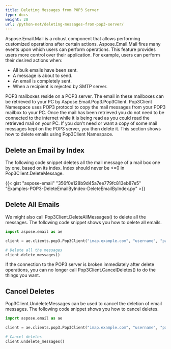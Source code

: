 ```yaml
---
title: Deleting Messages from POP3 Server
type: docs
weight: 20
url: /python-net/deleting-messages-from-pop3-server/
---
```


Aspose.Email.Mail is a robust component that allows performing customized operations after certain actions. Aspose.Email.Mail fires many events upon which users can perform operations. This feature provides users more control over their application. For example, users can perform their desired actions when:

- All bulk emails have been sent.
- A message is about to send.
- An email is completely sent.
- When a recipient is rejected by SMTP server.

POP3 mailboxes reside on a POP3 server. The email in these mailboxes can be retrieved to your PC by Aspose.Email.Pop3.Pop3Client. Pop3Client Namespace uses POP3 protocol to copy the mail messages from your POP3 mailbox to your PC. Once the mail has been retrieved you do not need to be connected to the internet while it is being read as you could read the retrieved mail on your PC. If you don't need or want a copy of some mail messages kept on the POP3 server, you then delete it. This section shows how to delete emails using Pop3Client Namespace.
## **Delete an Email by Index**
The following code snippet deletes all the mail message of a mail box one by one, based on its index. Index should never be <=0 in Pop3Client.DeleteMessage.



{{< gist "aspose-email" "356f0e128b9d45a7ee779fc813eb87e5" "Examples-POP3-DeleteEmailByIndex-DeleteEmailByIndex.py" >}}
## **Delete All Emails**
We might also call Pop3Client.DeleteAllMessages() to delete all the messages. The following code snippet shows you how to delete all emails.



```py
import aspose.email as ae

client = ae.clients.pop3.Pop3Client("imap.example.com", "username", "password")

# Delete all the messages
client.delete_messages()
```



If the connection to the POP3 server is broken immediately after delete operations, you can no longer call Pop3Client.CancelDeletes() to do the things you want.
## **Cancel Deletes**
Pop3Client.UndeleteMessages can be used to cancel the deletion of email messages. The following code snippet shows you how to cancel deletes.



```py
import aspose.email as ae

client = ae.clients.pop3.Pop3Client("imap.example.com", "username", "password")

# Cancel deletes
client.undelete_messages()
```
